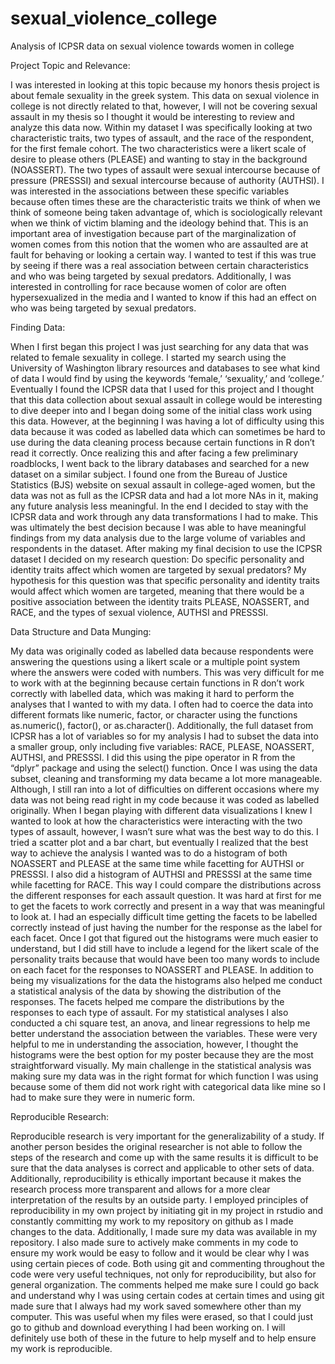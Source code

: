 # sexual_violence_college
Analysis of ICPSR data on sexual violence towards women in college

Project Topic and Relevance:

I was interested in looking at this topic because my honors thesis project is about female sexuality in the greek system. This data on sexual violence in college is not directly related to that, however, I will not be covering sexual assault in my thesis so I thought it would be interesting to review and analyze this data now. Within my dataset I was specifically looking at two characteristic traits, two types of assault, and the race of the respondent, for the first female cohort. The two characteristics were a likert scale of desire to please others (PLEASE) and wanting to stay in the background (NOASSERT). The two types of assault were sexual intercourse because of pressure (PRESSSI) and sexual intercourse because of authority (AUTHSI). I was interested in the associations between these specific variables because often times these are the characteristic traits we think of when we think of someone being taken advantage of, which is sociologically relevant when we think of victim blaming and the ideology behind that. This is an important area of investigation because part of the marginalization of women comes from this notion that the women who are assaulted are at fault for behaving or looking a certain way.  I wanted to test if this was true by seeing if there was a real association between certain characteristics and who was being targeted by sexual predators. Additionally, I was interested in controlling for race because women of color are often hypersexualized in the media and I wanted to know if this had an effect on who was being targeted by sexual predators.  

Finding Data:

When I first began this project I was just searching for any data that was related to female sexuality in college. I started my search using the University of Washington library resources and databases to see what kind of data I would find by using the keywords ‘female,’ ‘sexuality,’ and ‘college.’ Eventually I found the ICPSR data that I used for this project and I thought that this data collection about sexual assault in college would be interesting to dive deeper into and I began doing some of the initial class work using this data. However, at the beginning I was having a lot of difficulty using this data because it was coded as labelled data which can sometimes be hard to use during the data cleaning process because certain functions in R don’t read it correctly. Once realizing this and after facing a few preliminary roadblocks, I went back to the library databases and searched for a new dataset on a similar subject. I found one from the Bureau of Justice Statistics (BJS) website on sexual assault in college-aged women, but the data was not as full as the ICPSR data and had a lot more NAs in it, making any future analysis less meaningful. In the end I decided to stay with the ICPSR data and work through any data transformations I had to make. This was ultimately the best decision because I was able to have meaningful findings from my data analysis due to the large volume of variables and respondents in the dataset. After making my final decision to use the ICPSR dataset I decided on my research question: Do specific personality and identity traits affect which women are targeted by sexual predators? My hypothesis for this question was that specific personality and identity traits would affect which women are targeted, meaning that there would be a positive association between the identity traits PLEASE, NOASSERT, and RACE, and the types of sexual violence, AUTHSI and PRESSSI.

Data Structure and Data Munging:

My data was originally coded as labelled data because respondents were answering the questions using a likert scale or a multiple point system where the answers were coded with numbers. This was very difficult for me to work with at the beginning because certain functions in R don’t work correctly with labelled data, which was making it hard to perform the analyses that I wanted to with my data. I often had to coerce the data into different formats like numeric, factor, or character using the functions as.numeric(), factor(), or as.character(). Additionally, the full dataset from ICPSR has a lot of variables so for my analysis I had to subset the data into a smaller group, only including five variables: RACE, PLEASE, NOASSERT, AUTHSI,  and PRESSSI. I did this using the pipe operator in R from the “dplyr” package and using the select() function. Once I was using the data subset, cleaning and transforming my data became a lot more manageable. Although, I still ran into a lot of difficulties on different occasions where my data was not being read right in my code because it was coded as labelled originally. When I began playing with different data visualizations I knew I wanted to look at how the characteristics were interacting with the two types of assault, however, I wasn’t sure what was the best way to do this. I tried a scatter plot and a bar chart, but eventually I realized that the best way to achieve the analysis I wanted was to do a histogram of both NOASSERT and PLEASE at the same time while facetting for AUTHSI or PRESSSI.  I also did a histogram of AUTHSI and PRESSSI at the same time while facetting for RACE. This way I could compare the distributions across the different responses for each assault question. It was hard at first for me to get the facets to work correctly and present in a way that was meaningful to look at. I had an especially difficult time getting the facets to be labelled correctly instead of just having the number for the response as the label for each facet. Once I got that figured out the histograms were much easier to understand, but I did still have to include a legend for the likert scale of the personality traits because that would have been too many words to include on each facet for the responses to NOASSERT and PLEASE. In addition to being my visualizations for the data the histograms also helped me conduct a statistical analysis of the data by showing the distribution of the responses. The facets helped me compare the distributions by the responses to each type of assault. For my statistical analyses I also conducted a chi square test, an anova, and linear regressions to help me better understand the association between the variables. These were very helpful to me in understanding the association, however, I thought the histograms were the best option for my poster because they are the most straightforward visually.  My main challenge in the statistical analysis was making sure my data was in the right format for which function I was using because some of them did not work right with categorical data like mine so I had to make sure they were in numeric form. 

Reproducible Research:

Reproducible research is very important for the generalizability of a study. If another person besides the original researcher is not able to follow the steps of the research and come up with the same results it is difficult to be sure that the data analyses is correct and applicable to other sets of data. Additionally, reproducibility is ethically important because it makes the research process more transparent and allows for a more clear interpretation of the results by an outside party.  I employed principles of reproducibility in my own project by initiating git in my project in rstudio and constantly committing my work to my repository on github as I made changes to the data. Additionally, I made sure my data was available in my repository. I also made sure to actively make comments in my code to ensure my work would be easy to follow and it would be clear why I was using certain pieces of code. Both using git and commenting throughout the code were very useful techniques, not only for reproducibility, but also for general organization. The comments helped me make sure I could go back and understand why I was using certain codes at certain times and using git made sure that I always had my work saved somewhere other than my computer. This was useful when my files were erased, so that I could just go to github and download everything I had been working on. I will definitely use both of these in the future to help myself and to help ensure my work is reproducible. 


